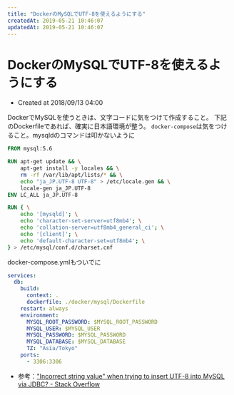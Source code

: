 ```yaml
---
title: "DockerのMySQLでUTF-8を使えるようにする"
createdAt: 2019-05-21 10:46:07
updatedAt: 2019-05-21 10:46:07
---
```


# DockerのMySQLでUTF-8を使えるようにする

* Created at 2018/09/13 04:00

DockerでMySQLを使うときは、文字コードに気をつけて作成すること。
下記のDockerfileであれば、確実に日本語環境が整う。
`docker-compose`は気をつけること。mysqldのコマンドは叩かないように

```Dockerfile
FROM mysql:5.6

RUN apt-get update && \
    apt-get install -y locales && \
    rm -rf /var/lib/apt/lists/* && \
    echo "ja_JP.UTF-8 UTF-8" > /etc/locale.gen && \
    locale-gen ja_JP.UTF-8
ENV LC_ALL ja_JP.UTF-8

RUN { \
    echo '[mysqld]'; \
    echo 'character-set-server=utf8mb4'; \
    echo 'collation-server=utf8mb4_general_ci'; \
    echo '[client]'; \
    echo 'default-character-set=utf8mb4'; \
} > /etc/mysql/conf.d/charset.cnf
```

docker-compose.ymlもついでに

```yaml
services:
  db:
    build:
      context: .
      dockerfile: ./docker/mysql/Dockerfile
    restart: always
    environment:
      MYSQL_ROOT_PASSWORD: $MYSQL_ROOT_PASSWORD
      MYSQL_USER: $MYSQL_USER
      MYSQL_PASSWORD: $MYSQL_PASSWORD
      MYSQL_DATABASE: $MYSQL_DATABASE
      TZ: "Asia/Tokyo"
    ports:
      - 3306:3306
```

* 参考：["Incorrect string value" when trying to insert UTF\-8 into MySQL via JDBC? \- Stack Overflow](https://stackoverflow.com/questions/10957238/incorrect-string-value-when-trying-to-insert-utf-8-into-mysql-via-jdbc)